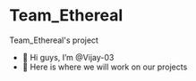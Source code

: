 # Team_Ethereal
Team_Ethereal's project
- 👋 Hi guys, I’m @Vijay-03
- 👀 Here is where we will work on our projects
